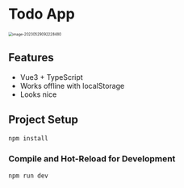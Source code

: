 # Todo App

<img src="../../Library/Application Support/typora-user-images/image-20230529092228480.png" alt="image-20230529092228480" style="zoom: 50%;" />

## Features

- Vue3 + TypeScript
- Works offline with localStorage
- Looks nice

## Project Setup

```sh
npm install
```

### Compile and Hot-Reload for Development

```sh
npm run dev
```

### 
